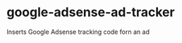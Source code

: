 google-adsense-ad-tracker
=========================

Inserts Google Adsense tracking code forn an ad